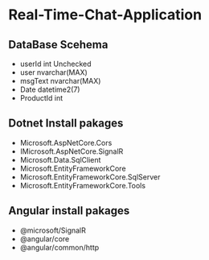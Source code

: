 # Real-Time-Chat-Application

## DataBase Scehema

* userId	int	Unchecked
* user	nvarchar(MAX)
* msgText	nvarchar(MAX)	
* Date	datetime2(7)	
* ProductId	int	


## Dotnet Install pakages

* Microsoft.AspNetCore.Cors
* IMicrosoft.AspNetCore.SignalR
* Microsoft.Data.SqlClient
* Microsoft.EntityFrameworkCore
* Microsoft.EntityFrameworkCore.SqlServer
* Microsoft.EntityFrameworkCore.Tools


## Angular install pakages

* @microsoft/SignalR
* @angular/core
* @angular/common/http
